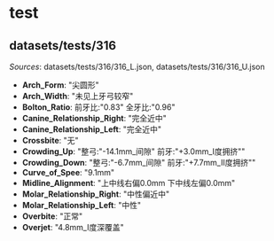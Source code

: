 # test

## datasets/tests/316

_Sources_: datasets/tests/316/316_L.json, datasets/tests/316/316_U.json


- **Arch_Form**: "尖圆形"
- **Arch_Width**: "未见上牙弓较窄"
- **Bolton_Ratio**: 前牙比:"0.83" 全牙比:"0.96"
- **Canine_Relationship_Right**: "完全近中"
- **Canine_Relationship_Left**: "完全近中"
- **Crossbite**: "无"
- **Crowding_Up**: "整弓:\"-14.1mm_间隙\" 前牙:\"+3.0mm_I度拥挤\""
- **Crowding_Down**: "整弓:\"-6.7mm_间隙\" 前牙:\"+7.7mm_II度拥挤\""
- **Curve_of_Spee**: "9.1mm"
- **Midline_Alignment**: "上中线右偏0.0mm 下中线左偏0.0mm"
- **Molar_Relationship_Right**: "中性偏近中"
- **Molar_Relationship_Left**: "中性"
- **Overbite**: "正常"
- **Overjet**: "4.8mm_Ⅰ度深覆盖"
